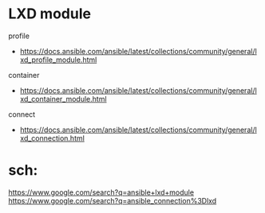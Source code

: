 # LXD module
profile
- https://docs.ansible.com/ansible/latest/collections/community/general/lxd_profile_module.html

container
- https://docs.ansible.com/ansible/latest/collections/community/general/lxd_container_module.html

connect
- https://docs.ansible.com/ansible/latest/collections/community/general/lxd_connection.html

# sch:
https://www.google.com/search?q=ansible+lxd+module
https://www.google.com/search?q=ansible_connection%3Dlxd
